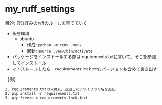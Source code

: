 # my_ruff_settings
目的: 自分好みのruffのルールを育てていく


- 仮想環境
  - ubuntu
    - 作成: `python -m venv .venv`
    - 起動: `source .venv/bin/activate`
- パッケージをインストールする際はrequirements.txtに書いて、そこを参照してインストール
- インストールしたら、requirements.lock.txtにバージョンも含めて書き出す

【例】
```
1. requirements.txtの末尾に、追加したいライブラリ名を追記
2. pip install -r requirements.txt
3. pip freeze > requirements.lock.text
```